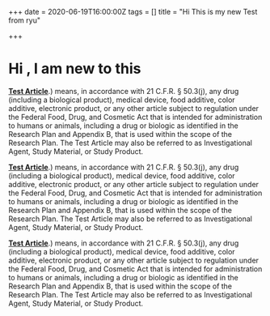 +++
date = 2020-06-19T16:00:00Z
tags = []
title = "Hi This is my new Test from ryu"

+++

# Hi , I am new to this

[**Test Article**](https://www.lawinsider.com/dictionary/test-article#:\~:text=Test%20Article%20means%20any%20drug,262%20and%20263b%2D263n).) means, in accordance with 21 C.F.R. § 50.3(j), any drug (including a biological product), medical device, food additive, color additive, electronic product, or any other article subject to regulation under the Federal Food, Drug, and Cosmetic Act that is intended for administration to humans or animals, including a drug or biologic as identified in the Research Plan and Appendix B, that is used within the scope of the Research Plan. The Test Article may also be referred to as Investigational Agent, Study Material, or Study Product.

[**Test Article**](https://www.lawinsider.com/dictionary/test-article#:\~:text=Test%20Article%20means%20any%20drug,262%20and%20263b%2D263n).) means, in accordance with 21 C.F.R. § 50.3(j), any drug (including a biological product), medical device, food additive, color additive, electronic product, or any other article subject to regulation under the Federal Food, Drug, and Cosmetic Act that is intended for administration to humans or animals, including a drug or biologic as identified in the Research Plan and Appendix B, that is used within the scope of the Research Plan. The Test Article may also be referred to as Investigational Agent, Study Material, or Study Product.

[**Test Article**](https://www.lawinsider.com/dictionary/test-article#:\~:text=Test%20Article%20means%20any%20drug,262%20and%20263b%2D263n).) means, in accordance with 21 C.F.R. § 50.3(j), any drug (including a biological product), medical device, food additive, color additive, electronic product, or any other article subject to regulation under the Federal Food, Drug, and Cosmetic Act that is intended for administration to humans or animals, including a drug or biologic as identified in the Research Plan and Appendix B, that is used within the scope of the Research Plan. The Test Article may also be referred to as Investigational Agent, Study Material, or Study Product.